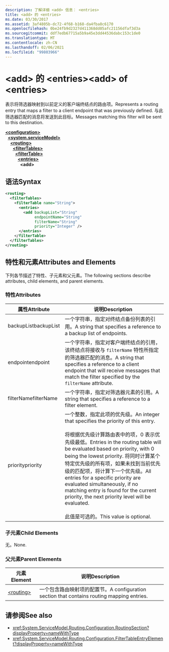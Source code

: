 ```yaml
---
description: 了解详细 <add> 信息： <entries>
title: <add> 的 <entries>
ms.date: 03/30/2017
ms.assetid: 3af4805b-dc72-4f68-b168-da4fba8c6170
ms.openlocfilehash: 0be24fb9d2327d411368dd05afc21156dfaf3d3a
ms.sourcegitcommit: ddf7edb67715a5b9a45e3dd44536dabc153c1de0
ms.translationtype: MT
ms.contentlocale: zh-CN
ms.lasthandoff: 02/06/2021
ms.locfileid: "99803966"
---
```

# <a name="add-of-entries"></a><span data-ttu-id="642c5-103">\<add> 的 \<entries></span><span class="sxs-lookup"><span data-stu-id="642c5-103">\<add> of \<entries></span></span>

<span data-ttu-id="642c5-104">表示将筛选器映射到以前定义的客户端终结点的路由项。</span><span class="sxs-lookup"><span data-stu-id="642c5-104">Represents a routing entry that maps a filter to a client endpoint that was previously defined.</span></span> <span data-ttu-id="642c5-105">与此筛选器匹配的消息将发送到此目标。</span><span class="sxs-lookup"><span data-stu-id="642c5-105">Messages matching this filter will be sent to this destination.</span></span>  
  
[**\<configuration>**](../configuration-element.md)\
&nbsp;&nbsp;[**\<system.serviceModel>**](system-servicemodel.md)\
&nbsp;&nbsp;&nbsp;&nbsp;[**\<routing>**](routing.md)\
&nbsp;&nbsp;&nbsp;&nbsp;&nbsp;&nbsp;[**\<filterTables>**](filtertables.md)\
&nbsp;&nbsp;&nbsp;&nbsp;&nbsp;&nbsp;&nbsp;&nbsp;[**\<filterTable>**](filtertable.md)\
&nbsp;&nbsp;&nbsp;&nbsp;&nbsp;&nbsp;&nbsp;&nbsp;&nbsp;&nbsp;[**\<entries>**](entries.md)\
&nbsp;&nbsp;&nbsp;&nbsp;&nbsp;&nbsp;&nbsp;&nbsp;&nbsp;&nbsp;&nbsp;&nbsp;**\<add>**  
  
## <a name="syntax"></a><span data-ttu-id="642c5-106">语法</span><span class="sxs-lookup"><span data-stu-id="642c5-106">Syntax</span></span>  
  
```xml  
<routing>
  <filterTables>
    <filterTable name="String">
      <entries>
        <add backupList="String"
             endpointName="String"
             filterName="String"
             priority="Integer" />
      </entries>
    </filterTable>
  </filterTables>
</routing>
```  
  
## <a name="attributes-and-elements"></a><span data-ttu-id="642c5-107">特性和元素</span><span class="sxs-lookup"><span data-stu-id="642c5-107">Attributes and Elements</span></span>  

 <span data-ttu-id="642c5-108">下列各节描述了特性、子元素和父元素。</span><span class="sxs-lookup"><span data-stu-id="642c5-108">The following sections describe attributes, child elements, and parent elements.</span></span>  
  
### <a name="attributes"></a><span data-ttu-id="642c5-109">特性</span><span class="sxs-lookup"><span data-stu-id="642c5-109">Attributes</span></span>  
  
|<span data-ttu-id="642c5-110">属性</span><span class="sxs-lookup"><span data-stu-id="642c5-110">Attribute</span></span>|<span data-ttu-id="642c5-111">说明</span><span class="sxs-lookup"><span data-stu-id="642c5-111">Description</span></span>|  
|---------------|-----------------|  
|<span data-ttu-id="642c5-112">backupList</span><span class="sxs-lookup"><span data-stu-id="642c5-112">backupList</span></span>|<span data-ttu-id="642c5-113">一个字符串，指定对终结点备份列表的引用。</span><span class="sxs-lookup"><span data-stu-id="642c5-113">A string that specifies a reference to a backup list of endpoints.</span></span>|  
|<span data-ttu-id="642c5-114">endpoint</span><span class="sxs-lookup"><span data-stu-id="642c5-114">endpoint</span></span>|<span data-ttu-id="642c5-115">一个字符串，指定对客户端终结点的引用，该终结点将接收与 `filterName` 特性所指定的筛选器匹配的消息。</span><span class="sxs-lookup"><span data-stu-id="642c5-115">A string that specifies a reference to a client endpoint that will receive messages that match the filter specified by the `filterName` attribute.</span></span>|  
|<span data-ttu-id="642c5-116">filterName</span><span class="sxs-lookup"><span data-stu-id="642c5-116">filterName</span></span>|<span data-ttu-id="642c5-117">一个字符串，指定对筛选器元素的引用。</span><span class="sxs-lookup"><span data-stu-id="642c5-117">A string that specifies a reference to a filter element.</span></span>|  
|<span data-ttu-id="642c5-118">priority</span><span class="sxs-lookup"><span data-stu-id="642c5-118">priority</span></span>|<span data-ttu-id="642c5-119">一个整数，指定此项的优先级。</span><span class="sxs-lookup"><span data-stu-id="642c5-119">An integer that specifies the priority of this entry.</span></span><br /><br /> <span data-ttu-id="642c5-120">将根据优先级计算路由表中的项，0 表示优先级最低。</span><span class="sxs-lookup"><span data-stu-id="642c5-120">Entries in the routing table will be evaluated based on priority, with 0 being the lowest priority.</span></span> <span data-ttu-id="642c5-121">将同时计算某个特定优先级的所有项，如果未找到当前优先级的匹配项，将计算下一个优先级。</span><span class="sxs-lookup"><span data-stu-id="642c5-121">All entries for a specific priority are evaluated simultaneously, if no matching entry is found for the current priority, the next priority level will be evaluated.</span></span><br /><br /> <span data-ttu-id="642c5-122">此值是可选的。</span><span class="sxs-lookup"><span data-stu-id="642c5-122">This value is optional.</span></span>|  
  
### <a name="child-elements"></a><span data-ttu-id="642c5-123">子元素</span><span class="sxs-lookup"><span data-stu-id="642c5-123">Child Elements</span></span>  

 <span data-ttu-id="642c5-124">无。</span><span class="sxs-lookup"><span data-stu-id="642c5-124">None.</span></span>  
  
### <a name="parent-elements"></a><span data-ttu-id="642c5-125">父元素</span><span class="sxs-lookup"><span data-stu-id="642c5-125">Parent Elements</span></span>  
  
|<span data-ttu-id="642c5-126">元素</span><span class="sxs-lookup"><span data-stu-id="642c5-126">Element</span></span>|<span data-ttu-id="642c5-127">说明</span><span class="sxs-lookup"><span data-stu-id="642c5-127">Description</span></span>|  
|-------------|-----------------|  
|[\<routing>](routing.md)|<span data-ttu-id="642c5-128">一个包含路由映射项的配置节。</span><span class="sxs-lookup"><span data-stu-id="642c5-128">A configuration section that contains routing mapping entries.</span></span>|  
  
## <a name="see-also"></a><span data-ttu-id="642c5-129">请参阅</span><span class="sxs-lookup"><span data-stu-id="642c5-129">See also</span></span>

- <xref:System.ServiceModel.Routing.Configuration.RoutingSection?displayProperty=nameWithType>
- <xref:System.ServiceModel.Routing.Configuration.FilterTableEntryElement?displayProperty=nameWithType>
